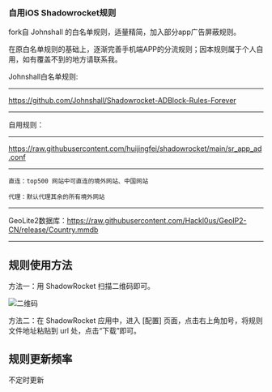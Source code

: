 ### 自用iOS Shadowrocket规则

fork自 Johnshall 的白名单规则，适量精简，加入部分app广告屏蔽规则。

在原白名单规则的基础上，逐渐完善手机端APP的分流规则；因本规则属于个人自用，如有覆盖不到的地方请联系我。

Johnshall白名单规则:

------------------------------------------------------

https://github.com/Johnshall/Shadowrocket-ADBlock-Rules-Forever

------------------------------------------------------

自用规则：

------------------------------------------------------

https://raw.githubusercontent.com/huijingfei/shadowrocket/main/sr_app_ad.conf

------------------------------------------------------
    
    直连：top500 网站中可直连的境外网站、中国网站
    
    代理：默认代理其余的所有境外网站


------------------------------------------------------

GeoLite2数据库：https://raw.githubusercontent.com/Hackl0us/GeoIP2-CN/release/Country.mmdb

------------------------------------------------------

## 规则使用方法

方法一：用 ShadowRocket 扫描二维码即可。

![二维码](https://raw.githubusercontent.com/huijingfei/shadowrocket/main/QR%20Code/shadowrocket.png)

方法二：在 ShadowRocket 应用中，进入 [配置] 页面，点击右上角加号，将规则文件地址粘贴到 url 处，点击“下载”即可。

## 规则更新频率
不定时更新
